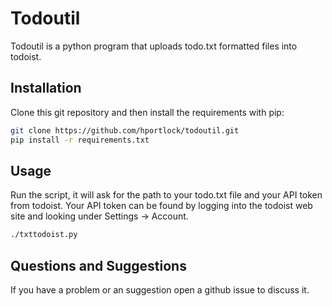 # Todoutil

Todoutil is a python program that uploads todo.txt formatted files into
todoist.

## Installation

Clone this git repository and then install the requirements with pip:
```bash
git clone https://github.com/hportlock/todoutil.git
pip install -r requirements.txt
```

## Usage

Run the script, it will ask for the path to your todo.txt file and your API
token from todoist. Your API token can be found by logging into the todoist
web site and looking under Settings -> Account.

```bash
./txttodoist.py
```

## Questions and Suggestions

If you have a problem or an suggestion open a github issue to discuss it. 
